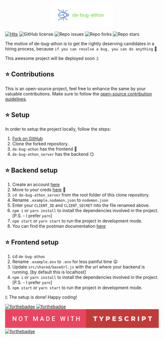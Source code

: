 <p align="center"><img width="40%" src = "logo.png"></p>

[![Hits](https://hits.seeyoufarm.com/api/count/incr/badge.svg?url=https%3A%2F%2Fgithub.com%2Fabhinavsri360%2Fdebugathon&count_bg=%230811FE&title_bg=%23555555&icon=&icon_color=%23E7E7E7&title=stalkers&edge_flat=false)](https://hits.seeyoufarm.com)
![GitHub license](https://img.shields.io/github/license/abhinavsri360/debugathon)
![Repo issues](https://img.shields.io/github/issues/abhinavsri360/debugathon)
![Repo forks](https://img.shields.io/github/forks/abhinavsri360/debugathon?style=social)
![Repo stars](https://img.shields.io/github/stars/abhinavsri360/debugathon?style=social)

The motive of de-bug-athon is to get the rightly deserving candidates in a hiring process, because `if you can resolve a bug, you can do anything` :name_badge:

This awesome project will be deployed soon :)

## :star: Contributions

This is an open-source project, feel free to enhance the same by your valuable contributions. Make sure to follow the [open-source contribution guidelines](https://opensource.guide/how-to-contribute/).

## :star: Setup

In order to setup the project locally, follow the steps:

1. [Fork on GitHub](https://github.com/abhinavsri360/debugathon/fork)
2. Clone the forked repository.
3. `de-bug-athon` has the frontend :eyes:
4. `de-bug-athon_server` has the backend :smirk:

## :star: Backend setup

1. Create an account [here](https://www.jdoodle.com/)
2. Move to your creds [here](https://www.jdoodle.com/compiler-api) :closed_lock_with_key:
3. `cd de-bug-athon_server` from the root folder of this clone repository.
4. Rename `.example.nodemon.json` to `nodemon.json`
5. Enter your `CLIENT_ID` and `CLIENT_SECRET` into the file renamed above.
6. `npm i` or `yarn install` to install the dependencies involved in the project. [P.S. - I prefer `yarn`]
7. `npm start` or `yarn start` to run the project in development mode.
8. You can find the postman documentation [here](https://documenter.getpostman.com/view/11578947/Tzz7QJTR)

## :star: Frontend setup

1. cd `de-bug-athon`
2. Rename `.example.env` to `.env` for less painful time :stuck_out_tongue:
3. Update `src/shared/baseUrl.js` with the url where your backend is running. [by default this is localhost]
4. `npm i` or `yarn install` to install the dependencies involved in the project. [P.S. - I prefer `yarn`]
5. `npm start` or `yarn start` to run the project in development mode.

(: The setup is done! Happy coding!

[![forthebadge](https://forthebadge.com/images/badges/powered-by-responsibility.svg)](https://forthebadge.com)
[![forthebadge](https://forthebadge.com/images/badges/contains-technical-debt.svg)](https://forthebadge.com)
<br/>
<img src = "not-made-with-typescript.svg">
[![forthebadge](https://forthebadge.com/images/badges/0-percent-optimized.svg)](https://forthebadge.com)
